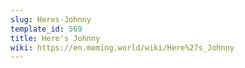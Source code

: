 ```yaml
---
slug: Heres-Johnny
template_id: 569
title: Here's Johnny
wiki: https://en.meming.world/wiki/Here%27s_Johnny
---
```

